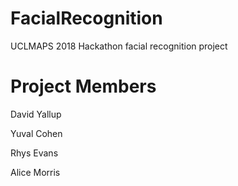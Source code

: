 # FacialRecognition
UCLMAPS 2018 Hackathon facial recognition project

# Project Members

David Yallup

Yuval Cohen

Rhys Evans

Alice Morris
